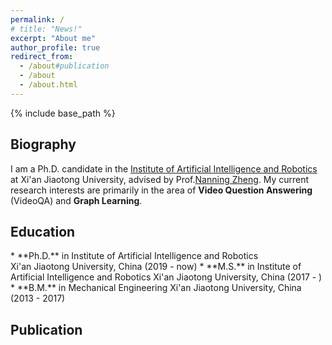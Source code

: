 ```yaml
---
permalink: /
# title: "News!"
excerpt: "About me"
author_profile: true
redirect_from: 
  - /about#publication
  - /about
  - /about.html
---
```


{% include base_path %} 
<!-- * <small>06/2020:</small> <small style="color:red">Start my full-time job as an applied scientiest at Amazon Alexa AI ~</small>   -->
<!-- * <small> 10/2019:</small> <small style="color:red">I am about to graduate in 2020 Spring and will join Amazon Alexa AI as an applied Scientist! </small>   -->
<h2 id="biography"> Biography</h2>  

I am a Ph.D. candidate in the [Institute of Artificial Intelligence and Robotics](http://www.aiar.xjtu.edu.cn/) at Xi'an Jiaotong University, advised by Prof.[Nanning Zheng](http://www.aiar.xjtu.edu.cn/info/1046/1229.htm). My current research interests are primarily in the area of **Video Question Answering** (VideoQA) and **Graph Learning**. 

<h2 id="education"> Education</h2>  
* **Ph.D.** in Institute of Artificial Intelligence and Robotics <br>
    Xi'an Jiaotong University, China (2019 - now)
* **M.S.** in Institute of Artificial Intelligence and Robotics     
    Xi'an Jiaotong University, China (2017 - )  
* **B.M.** in Mechanical Engineering  
    Xi'an Jiaotong University, China (2013 - 2017)


<h2 id="publication">Publication</h2> 
<!-- * **Zheng Gao**, Hongsong Li, Zhuoren Jiang, Xiaozhong Liu. Detecting User Community in Sparse Domain via Cross-Graph Pairwise Learning. *ACM SIGIR Conference on Research and Development in Information Retrieval (SIGIR)*, 2020. [[PDF]](/files/SIGIR_2020_Cross_Graph.pdf) -->
